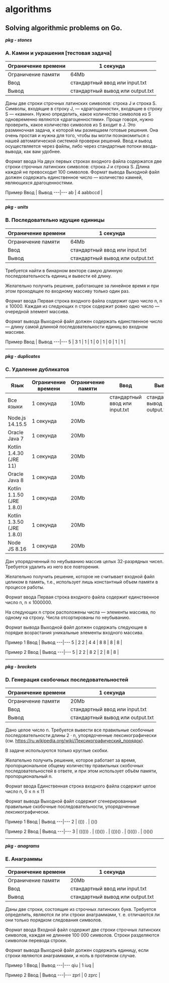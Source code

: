# algorithms
Solving algorithmic problems on Go.
---------------------------------------------------------

***pkg - stones***

### A. Камни и украшения [тестовая задача]

Ограничение времени | 1 секунда
---|---
Ограничение памяти | 64Mb
Ввод | стандартный ввод или input.txt
Вывод | стандартный вывод или output.txt

Даны две строки строчных латинских символов: строка J и строка S. Символы, входящие в строку J, — «драгоценности», входящие в строку S — «камни». Нужно определить, какое количество символов из S одновременно являются «драгоценностями». Проще говоря, нужно проверить, какое количество символов из S входит в J.
Это разминочная задача, к которой мы размещаем готовые решения. Она очень простая и нужна для того, чтобы вы могли познакомиться с нашей автоматической системой проверки решений. Ввод и вывод осуществляется через файлы, либо через стандартные потоки ввода-вывода, как вам удобнее.

Формат ввода
На двух первых строках входного файла содержатся две строки строчных латинских символов: строка J и строка S. Длина каждой не превосходит 100 символов.
Формат вывода
Выходной файл должен содержать единственное число — количество камней, являющихся драгоценностями.

Пример
Ввод | Вывод
---|---
ab | 4
aabbccd | 

---------------------------------------------------------
***pkg - units***

### B. Последовательно идущие единицы

Ограничение времени | 1 секунда
---|---
Ограничение памяти | 64Mb
Ввод | стандартный ввод или input.txt
Вывод | стандартный вывод или output.txt

Требуется найти в бинарном векторе самую длинную последовательность единиц и вывести её длину.

Желательно получить решение, работающее за линейное время и при этом проходящее по входному массиву только один раз.

Формат ввода
Первая строка входного файла содержит одно число n, n ≤ 10000. Каждая из следующих n строк содержит ровно одно число — очередной элемент массива.

Формат вывода
Выходной файл должен содержать единственное число — длину самой длинной последовательности единиц во входном массиве.

Пример
Ввод | Вывод
---|---
5 | 3
1 | 
1 | 
1 | 
0 | 
1 | 
0 | 
1 | 
1 | 

---------------------------------------------------------
***pkg - duplicates***

### C. Удаление дубликатов
Язык | Ограничение времени | Ограничение памяти | Ввод | Вывод
---|---|---|---|---
Все языки | 1 секунда | 10Mb | стандартный ввод или input.txt | стандартный вывод или output.txt
Node.js 14.15.5 | 1 секунда | 20Mb | |  
Oracle Java 7 | 1 секунда | 20Mb | | 
Kotlin 1.4.30 (JRE 11) | 1 секунда | 20Mb | | 
Oracle Java 8 | 1 секунда | 20Mb | | 
Kotlin 1.1.50 (JRE 1.8.0) | 1 секунда | 20Mb | | 
Kotlin 1.3.50 (JRE 1.8.0) | 1 секунда | 20Mb | | 
Node JS 8.16 | 1 секунда | 20Mb | | 

Дан упорядоченный по неубыванию массив целых 32-разрядных чисел. Требуется удалить из него все повторения.

Желательно получить решение, которое не считывает входной файл целиком в память, т.е., использует лишь константный объем памяти в процессе работы.

Формат ввода
Первая строка входного файла содержит единственное число n, n ≤ 1000000.

На следующих n строк расположены числа — элементы массива, по одному на строку. Числа отсортированы по неубыванию.

Формат вывода
Выходной файл должен содержать следующие в порядке возрастания уникальные элементы входного массива.

Пример 1
Ввод | Вывод
---|---
5 | 2
2 | 4
4 | 8
8 | 
8 | 
8 | 

Пример 2
Ввод | Вывод
---|---
5 | 2
2 | 8
2 | 
2 | 
8 | 
8 | 

---------------------------------------------------------
***pkg - brackets***

### D. Генерация скобочных последовательностей

Ограничение времени | 1 секунда
---|---
Ограничение памяти | 20Mb
Ввод | стандартный ввод или input.txt
Вывод | стандартный вывод или output.txt

Дано целое число n. Требуется вывести все правильные скобочные последовательности длины 2 ⋅ n, упорядоченные лексикографически (см. https://ru.wikipedia.org/wiki/Лексикографический_порядок).

В задаче используются только круглые скобки.

Желательно получить решение, которое работает за время, пропорциональное общему количеству правильных скобочных последовательностей в ответе, и при этом использует объём памяти, пропорциональный n.

Формат ввода
Единственная строка входного файла содержит целое число n, 0 ≤ n ≤ 11

Формат вывода
Выходной файл содержит сгенерированные правильные скобочные последовательности, упорядоченные лексикографически.

Пример 1
Ввод | Вывод
---|---
2 | (())
. | ()()

Пример 2
Ввод | Вывод
---|---
3 | ((()))
. | (()())
. | (())()
. | ()(())
. | ()()()

---------------------------------------------------------
***pkg - anagrams***

### E. Анаграммы

Ограничение времени | 1 секунда
---|---
Ограничение памяти | 20Mb
Ввод	| стандартный ввод или input.txt
Вывод	| стандартный вывод или output.txt

Даны две строки, состоящие из строчных латинских букв. Требуется определить, являются ли эти строки анаграммами, т. е. отличаются ли они только порядком следования символов.

Формат ввода
Входной файл содержит две строки строчных латинских символов, каждая не длиннее 100 000 символов. Строки разделяются символом перевода строки.

Формат вывода
Выходной файл должен содержать единицу, если строки являются анаграммами, и ноль в противном случае.

Пример 1
Ввод	| Вывод
---|---
qiu | 1
iuq | 

Пример 2
Ввод	| Вывод
---|---
zprl | 0
zprc | 
